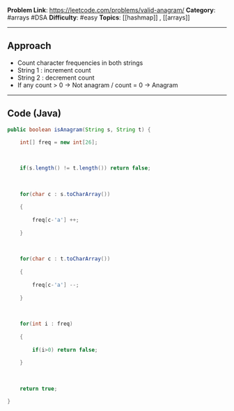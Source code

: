 **Problem Link**: https://leetcode.com/problems/valid-anagram/
**Category**: #arrays #DSA
**Difficulty**: #easy 
**Topics**: [[hashmap]] , [[arrays]] 

---

## Approach

- Count character frequencies in both strings 
- String 1 : increment count
- String 2 : decrement count
- If any count > 0 -> Not anagram / count = 0 -> Anagram 

---

## Code (Java)

```java
public boolean isAnagram(String s, String t) {

	int[] freq = new int[26];
	
	  
	
	if(s.length() != t.length()) return false;
	
	  
	
	for(char c : s.toCharArray())
	
	{
	
		freq[c-'a'] ++;
	
	}
	
	  
	
	for(char c : t.toCharArray())
	
	{
	
		freq[c-'a'] --;
	
	}
	
	  
	
	for(int i : freq)
	
	{
	
		if(i>0) return false;
	
	}
	
	  
	
	return true;

}

```





